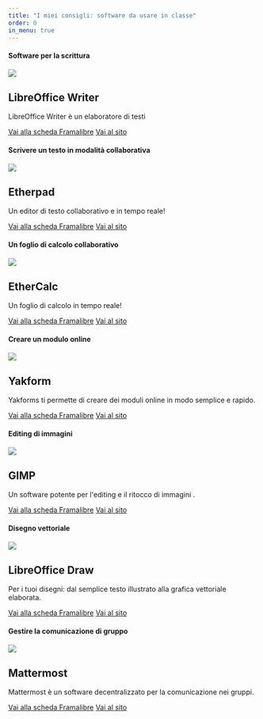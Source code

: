 ```yaml
---
title: "I miei consigli: software da usare in classe"
order: 0
in_menu: true
---
```

#### Software per la scrittura

  <article class="framalibre-notice">
    <div>
      <img src="https://framalibre.org/images/logo/LibreOffice%20Writer.png">
    </div>
    <div>
      <h2>LibreOffice Writer</h2>
      <p>LibreOffice Writer è un elaboratore di testi</p>
      <div>
        <a href="https://framalibre.org/notices/libreoffice-writer.html">Vai alla scheda Framalibre</a>
        <a href="https://fr.libreoffice.org/discover/writer/">Vai al sito</a>
      </div>
    </div>
  </article>


#### Scrivere un testo in modalità collaborativa

  <article class="framalibre-notice">
    <div>
      <img src="https://framalibre.org/images/logo/Etherpad.png">
    </div>
    <div>
      <h2>Etherpad</h2>
      <p>Un editor di testo collaborativo e in tempo reale!</p>
      <div>
        <a href="https://framalibre.org/notices/etherpad.html">Vai alla scheda Framalibre</a>
        <a href="http://etherpad.org/">Vai al sito</a>
      </div>
    </div>
  </article>

#### Un foglio di calcolo collaborativo

  <article class="framalibre-notice">
    <div>
      <img src="https://framalibre.org/images/logo/EtherCalc.png">
    </div>
    <div>
      <h2>EtherCalc</h2>
      <p>Un foglio di calcolo in tempo reale!</p>
      <div>
        <a href="https://framalibre.org/notices/ethercalc.html">Vai alla scheda Framalibre</a>
        <a href="https://ethercalc.net/">Vai al sito</a>
      </div>
    </div>
  </article>

#### Creare un modulo online

  <article class="framalibre-notice">
    <div>
      <img src="https://framalibre.org/images/logo/Yakform.png">
    </div>
    <div>
      <h2>Yakform</h2>
      <p>Yakforms ti permette di creare dei moduli online in modo semplice e rapido.</p>
      <div>
        <a href="https://framalibre.org/notices/yakform.html">Vai alla scheda Framalibre</a>
        <a href="https://yakforms.org/">Vai al sito</a>
      </div>
    </div>
  </article>

#### Editing di immagini
  <article class="framalibre-notice">
    <div>
      <img src="https://framalibre.org/images/logo/GIMP.png">
    </div>
    <div>
      <h2>GIMP</h2>
      <p>Un software potente per l'editing e il ritocco di immagini .</p>
      <div>
        <a href="https://framalibre.org/notices/gimp.html">Vai alla scheda Framalibre</a>
        <a href="https://www.gimp.org/">Vai al sito</a>
      </div>
    </div>
  </article>


#### Disegno vettoriale

  <article class="framalibre-notice">
    <div>
      <img src="https://framalibre.org/images/logo/LibreOffice%20Draw.png">
    </div>
    <div>
      <h2>LibreOffice Draw</h2>
      <p>Per i tuoi disegni: dal semplice testo illustrato alla grafica vettoriale elaborata.</p>
      <div>
        <a href="https://framalibre.org/notices/libreoffice-draw.html">Vai alla scheda Framalibre</a>
        <a href="http://fr.libreoffice.org/discover/draw/">Vai al sito</a>
      </div>
    </div>
  </article>




#### Gestire la comunicazione di gruppo


  <article class="framalibre-notice">
    <div>
      <img src="https://framalibre.org/images/logo/Mattermost.png">
    </div>
    <div>
      <h2>Mattermost</h2>
      <p>Mattermost è un software decentralizzato per la comunicazione nei gruppi.</p>
      <div>
        <a href="https://framalibre.org/notices/mattermost.html">Vai alla scheda Framalibre</a>
        <a href="https://www.mattermost.org/">Vai al sito</a>
      </div>
    </div>
  </article> 